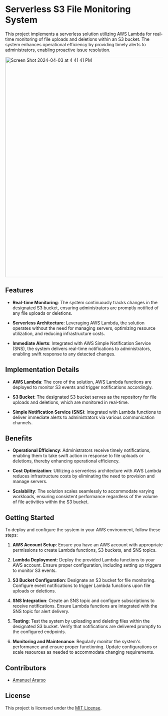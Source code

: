 
# Serverless S3 File Monitoring System

This project implements a serverless solution utilizing AWS Lambda for real-time monitoring of file uploads and deletions within an S3 bucket. The system enhances operational efficiency by providing timely alerts to administrators, enabling proactive issue resolution.

<img width="702" alt="Screen Shot 2024-04-03 at 4 41 41 PM" src="https://github.com/amanuelararso/Serverless-Monitoring-of-AWS-S3-Bucket/assets/26092925/510eaa29-521c-4f6b-bef8-58047fb05c6f">


## Features

- **Real-time Monitoring**: The system continuously tracks changes in the designated S3 bucket, ensuring administrators are promptly notified of any file uploads or deletions.
  
- **Serverless Architecture**: Leveraging AWS Lambda, the solution operates without the need for managing servers, optimizing resource utilization, and reducing infrastructure costs.
  
- **Immediate Alerts**: Integrated with AWS Simple Notification Service (SNS), the system delivers real-time notifications to administrators, enabling swift response to any detected changes.
  
## Implementation Details

- **AWS Lambda**: The core of the solution, AWS Lambda functions are deployed to monitor S3 events and trigger notifications accordingly.
  
- **S3 Bucket**: The designated S3 bucket serves as the repository for file uploads and deletions, which are monitored in real-time.
  
- **Simple Notification Service (SNS)**: Integrated with Lambda functions to deliver immediate alerts to administrators via various communication channels.
  
## Benefits

- **Operational Efficiency**: Administrators receive timely notifications, enabling them to take swift action in response to file uploads or deletions, thereby enhancing operational efficiency.
  
- **Cost Optimization**: Utilizing a serverless architecture with AWS Lambda reduces infrastructure costs by eliminating the need to provision and manage servers.
  
- **Scalability**: The solution scales seamlessly to accommodate varying workloads, ensuring consistent performance regardless of the volume of file activities within the S3 bucket.

## Getting Started

To deploy and configure the system in your AWS environment, follow these steps:

1. **AWS Account Setup**: Ensure you have an AWS account with appropriate permissions to create Lambda functions, S3 buckets, and SNS topics.

2. **Lambda Deployment**: Deploy the provided Lambda functions to your AWS account. Ensure proper configuration, including setting up triggers to monitor S3 events.

3. **S3 Bucket Configuration**: Designate an S3 bucket for file monitoring. Configure event notifications to trigger Lambda functions upon file uploads or deletions.

4. **SNS Integration**: Create an SNS topic and configure subscriptions to receive notifications. Ensure Lambda functions are integrated with the SNS topic for alert delivery.

5. **Testing**: Test the system by uploading and deleting files within the designated S3 bucket. Verify that notifications are delivered promptly to the configured endpoints.

6. **Monitoring and Maintenance**: Regularly monitor the system's performance and ensure proper functioning. Update configurations or scale resources as needed to accommodate changing requirements.

## Contributors

- [Amanuel Ararso](https://github.com/amanuelararso)

## License

This project is licensed under the [MIT License](LICENSE).
